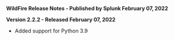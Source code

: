 **WildFire Release Notes - Published by Splunk February 07, 2022**


**Version 2.2.2 - Released February 07, 2022**

* Added support for Python 3.9